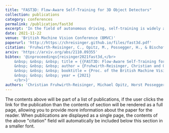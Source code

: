 ```yaml
---
title: "FAST3D: Flow-Aware Self-Training for 3D Object Detectors"
collection: publications
category: conferences
permalink: /publication/fast3d
excerpt: 'In the field of autonomous driving, self-training is widely applied to mitigate distribution shifts in LiDAR-based 3D object detectors. This eliminates the need for expensive, high-quality labels whenever the environment changes (e.g., geographic location, sensor setup, weather condition). State-of-the-art self-training approaches, however, mostly ignore the temporal nature of autonomous driving data. To address this issue, we propose a flow-aware self-training method that enables unsupervised domain adaptation for 3D object detectors on continuous LiDAR point clouds. In order to get reliable pseudo-labels, we leverage scene flow to propagate detections through time. In particular, we introduce a flow-based multi-target tracker, that exploits flow consistency to filter and refine resulting tracks. The emerged precise pseudo-labels then serve as a basis for model re-training. Starting with a pre-trained KITTI model, we conduct experiments on the challenging Waymo Open Dataset to demonstrate the effectiveness of our approach. Without any prior target domain knowledge, our results show a significant improvement over the state-of-the-art.'
date: 2021-11-22
venue: 'British Machine Vision Conference (BMVC)'
paperurl: 'http://https://chreisinger.github.io/files/fast3d.pdf'
citation: 'Fruhwirth-Reisinger, C., Opitz, M., Possegger, H., & Bischof, H. (2021). FAST3D: Flow-Aware Self-Training for 3D Object Detectors. In Proc. of the British Machine Vision Conference (BMVC).'
arxiv: 'https://arxiv.org/abs/2110.09355'
bibtex: '@inproceedings{reisinger2021fast3d,</br>
    &nbsp; &nbsp; &nbsp; title = {{FAST3D: Flow-Aware Self-Training for 3D Object Detectors}},</br> 
    &nbsp; &nbsp; &nbsp; author = {Fruhwirth-Reisinger, Christian and Opitz, Michael and Possegger, Horst and Bischof, Horst},</br>
    &nbsp; &nbsp; &nbsp; booktitle = {Proc. of the British Machine Vision Conference (BMVC)},</br>
    &nbsp; &nbsp; &nbsp; year = {2021}
    </br>}'
authors: 'Christian Fruhwirth-Reisinger, Michael Opitz, Horst Possegger, Horst Bischof'
---
```


The contents above will be part of a list of publications, if the user clicks the link for the publication than the contents of section will be rendered as a full page, allowing you to provide more information about the paper for the reader. When publications are displayed as a single page, the contents of the above "citation" field will automatically be included below this section in a smaller font.
